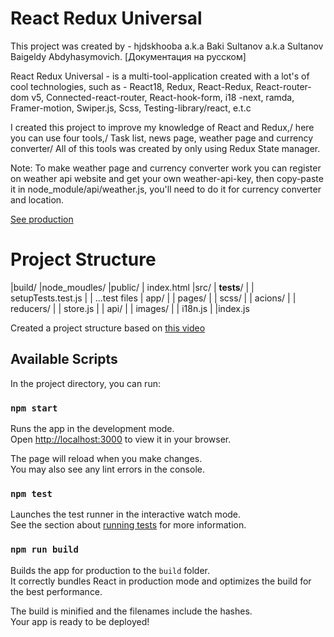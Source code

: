 # React Redux Universal

This project was created by - hjdskhooba a.k.a Baki Sultanov a.k.a Sultanov Baigeldy Abdyhasymovich.
[Документация на русском]

React Redux Universal - is a multi-tool-application created with a lot's of cool technologies, such as - React18, Redux, React-Redux, React-router-dom v5, Connected-react-router, React-hook-form, i18 -next, ramda, Framer-motion, Swiper.js, Scss, Testing-library/react, e.t.c

I created this project to improve
my knowledge of React and Redux,/
here you can use four tools,/
Task list, news page, weather page and currency converter/
All of this tools was created by only using Redux State manager.

Note: To make weather page and currency converter work you can register on weather api website and get your own weather-api-key, then copy-paste it in node_module/api/weather.js, you'll need to do it for currency converter and location.

[See production](https://vercel.com)

# Project Structure

|build/
|node_moudles/
|public/
|    index.html
|src/
|    __tests__/
|    |    setupTests.test.js
|    |    ...test files
|    app/
|    |    pages/
|    |    scss/
|    |    acions/
|    |    reducers/
|    |    store.js
|    |    api/
|    |    images/
|    |    i18n.js
|    |index.js

Created a project structure based on [this video](https://www.youtube.com/watch?v=TP4RK1OnD_0&list=PLi5fDCkhuN9HzO73bzs_Z917hNtEbE9Vs&index=2)

## Available Scripts

In the project directory, you can run:

### `npm start`

Runs the app in the development mode.\
Open [http://localhost:3000](http://localhost:3000) to view it in your browser.

The page will reload when you make changes.\
You may also see any lint errors in the console.

### `npm test`

Launches the test runner in the interactive watch mode.\
See the section about [running tests](https://facebook.github.io/create-react-app/docs/running-tests) for more information.

### `npm run build`

Builds the app for production to the `build` folder.\
It correctly bundles React in production mode and optimizes the build for the best performance.

The build is minified and the filenames include the hashes.\
Your app is ready to be deployed!
